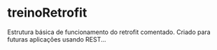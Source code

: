 # treinoRetrofit

Estrutura básica de funcionamento do retrofit comentado. Criado para futuras aplicações usando REST...

